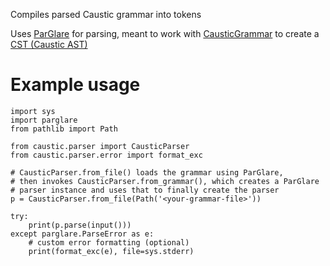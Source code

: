 Compiles parsed Caustic grammar into tokens

Uses [ParGlare](https://github.com/igordejanovic/parglare) for parsing,
meant to work with [CausticGrammar](https://codeberg.org/Caustic/CausticGrammar)
to create a [CST (Caustic AST)](https://codeberg.org/Caustic/CausticAST)


# Example usage

```python3
import sys
import parglare
from pathlib import Path

from caustic.parser import CausticParser
from caustic.parser.error import format_exc

# CausticParser.from_file() loads the grammar using ParGlare,
# then invokes CausticParser.from_grammar(), which creates a ParGlare
# parser instance and uses that to finally create the parser
p = CausticParser.from_file(Path('<your-grammar-file>'))

try:
    print(p.parse(input()))
except parglare.ParseError as e:
    # custom error formatting (optional)
    print(format_exc(e), file=sys.stderr)
```
